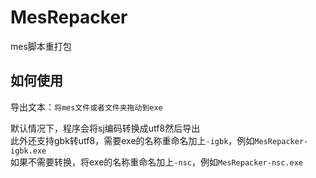 # MesRepacker
mes脚本重打包 

## 如何使用
导出文本：`将mes文件或者文件夹拖动到exe`  

默认情况下，程序会将sj编码转换成utf8然后导出  
此外还支持gbk转utf8，需要exe的名称重命名加上`-igbk`，例如`MesRepacker-igbk.exe`  
如果不需要转换，将exe的名称重命名加上`-nsc`，例如`MesRepacker-nsc.exe`  
  
 
